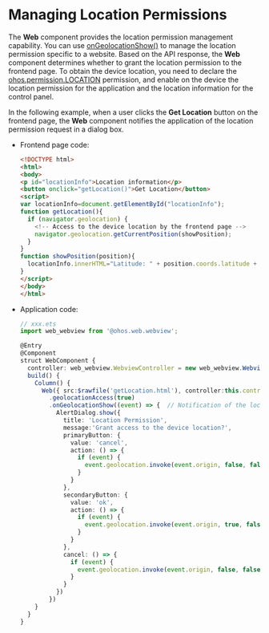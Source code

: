 # Managing Location Permissions


The **Web** component provides the location permission management capability. You can use [onGeolocationShow()](../reference/arkui-ts/ts-basic-components-web.md#ongeolocationshow) to manage the location permission specific to a website. Based on the API response, the **Web** component determines whether to grant the location permission to the frontend page. To obtain the device location, you need to declare the [ohos.permission.LOCATION](../security/accesstoken-guidelines.md) permission, and enable on the device the location permission for the application and the location information for the control panel.


In the following example, when a user clicks the **Get Location** button on the frontend page, the **Web** component notifies the application of the location permission request in a dialog box.


- Frontend page code:

  ```html
  <!DOCTYPE html>
  <html>
  <body>
  <p id="locationInfo">Location information</p>
  <button onclick="getLocation()">Get Location</button>
  <script>
  var locationInfo=document.getElementById("locationInfo");
  function getLocation(){
    if (navigator.geolocation) {
      <!-- Access to the device location by the frontend page -->
      navigator.geolocation.getCurrentPosition(showPosition);
    }
  }
  function showPosition(position){
    locationInfo.innerHTML="Latitude: " + position.coords.latitude + "<br />Longitude: " + position.coords.longitude;
  }
  </script>
  </body>
  </html>
  ```


- Application code:

  ```ts
  // xxx.ets
  import web_webview from '@ohos.web.webview';

  @Entry
  @Component
  struct WebComponent {
    controller: web_webview.WebviewController = new web_webview.WebviewController();
    build() {
      Column() {
        Web({ src:$rawfile('getLocation.html'), controller:this.controller })
          .geolocationAccess(true)
          .onGeolocationShow((event) => {  // Notification of the location permission request
            AlertDialog.show({
              title: 'Location Permission',
              message:'Grant access to the device location?',
              primaryButton: {
                value: 'cancel',
                action: () => {
                  if (event) {
                    event.geolocation.invoke(event.origin, false, false); // Deny access to the device location.
                  }
                }
              },
              secondaryButton: {
                value: 'ok',
                action: () => {
                  if (event) {
                    event.geolocation.invoke(event.origin, true, false);    // Allow access to the device location.
                  }
                }
              },
              cancel: () => {
                if (event) {
                  event.geolocation.invoke(event.origin, false, false); // Deny access to the device location.
                }
              }
            })
          })
      }
    }
  }
  ```

